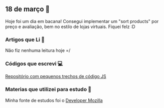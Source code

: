 ## 18 de março :pushpin:

Hoje foi um dia em bacana! Consegui implementar um "sort products" por preço e avaliação, bem no estilo de lojas virtuais. Fiquei felz :D

### Artigos que Li :newspaper:

Não fiz nenhuma leitura hoje =/

### Códigos que escrevi :computer:

[Repositório com pequenos trechos de código JS](https://github.com/crisgon/Javascript-Experiments)


### Materias que utilizei para estudo :scroll:

Minha fonte de estudos foi o [Developer Mozilla](https://developer.mozilla.org/pt-BR/docs)









